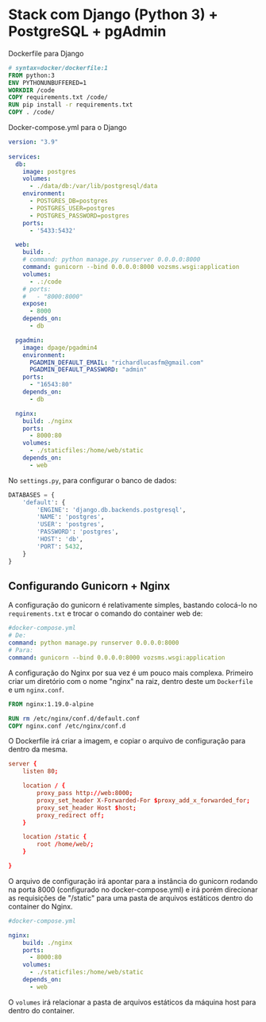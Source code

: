 # Stack com Django (Python 3) + PostgreSQL + pgAdmin

Dockerfile para Django

```Dockerfile
# syntax=docker/dockerfile:1
FROM python:3
ENV PYTHONUNBUFFERED=1
WORKDIR /code
COPY requirements.txt /code/
RUN pip install -r requirements.txt
COPY . /code/
```

Docker-compose.yml para o Django
```yml
version: "3.9"
   
services:
  db:    
    image: postgres
    volumes:
      - ./data/db:/var/lib/postgresql/data
    environment:
      - POSTGRES_DB=postgres
      - POSTGRES_USER=postgres
      - POSTGRES_PASSWORD=postgres
    ports:
      - '5433:5432'

  web:
    build: .
    # command: python manage.py runserver 0.0.0.0:8000
    command: gunicorn --bind 0.0.0.0:8000 vozsms.wsgi:application
    volumes:
      - .:/code      
    # ports:
    #   - "8000:8000"
    expose:
      - 8000
    depends_on:
      - db

  pgadmin:
    image: dpage/pgadmin4
    environment:
      PGADMIN_DEFAULT_EMAIL: "richardlucasfm@gmail.com"
      PGADMIN_DEFAULT_PASSWORD: "admin"
    ports:
      - "16543:80"
    depends_on:
      - db

  nginx:
    build: ./nginx
    ports:
      - 8000:80
    volumes:
      - ./staticfiles:/home/web/static
    depends_on:
      - web
```

No ```settings.py```, para configurar o banco de dados:
```python
DATABASES = {
    'default': {
        'ENGINE': 'django.db.backends.postgresql',
        'NAME': 'postgres',
        'USER': 'postgres',
        'PASSWORD': 'postgres',
        'HOST': 'db',
        'PORT': 5432,
    }
}
```

## Configurando Gunicorn + Nginx
A configuração do gunicorn é relativamente simples, bastando colocá-lo no ```requirements.txt``` e trocar o comando do container web de:
```yml
#docker-compose.yml
# De:
command: python manage.py runserver 0.0.0.0:8000
# Para:    
command: gunicorn --bind 0.0.0.0:8000 vozsms.wsgi:application
```

A configuração do Nginx por sua vez é um pouco mais complexa. Primeiro criar um diretório com o nome "nginx" na raiz, dentro deste um ```Dockerfile``` e um ```nginx.conf```.
```Dockerfile
FROM nginx:1.19.0-alpine

RUN rm /etc/nginx/conf.d/default.conf
COPY nginx.conf /etc/nginx/conf.d
```
O Dockerfile irá criar a imagem, e copiar o arquivo de configuração para dentro da mesma.
```conf
server {
    listen 80;

    location / {
        proxy_pass http://web:8000;
        proxy_set_header X-Forwarded-For $proxy_add_x_forwarded_for;
        proxy_set_header Host $host;
        proxy_redirect off;
    }

    location /static {
        root /home/web/;
    }

}
```
O arquivo de configuração irá apontar para a instância do gunicorn rodando na porta 8000 (configurado no docker-compose.yml) e irá porém direcionar as requisições de "/static" para uma pasta de arquivos estáticos dentro do container do Nginx.
```yml
#docker-compose.yml

nginx:
    build: ./nginx
    ports:
      - 8000:80
    volumes:
      - ./staticfiles:/home/web/static
    depends_on:
      - web
```
O ```volumes``` irá relacionar a pasta de arquivos estáticos da máquina host para dentro do container.
